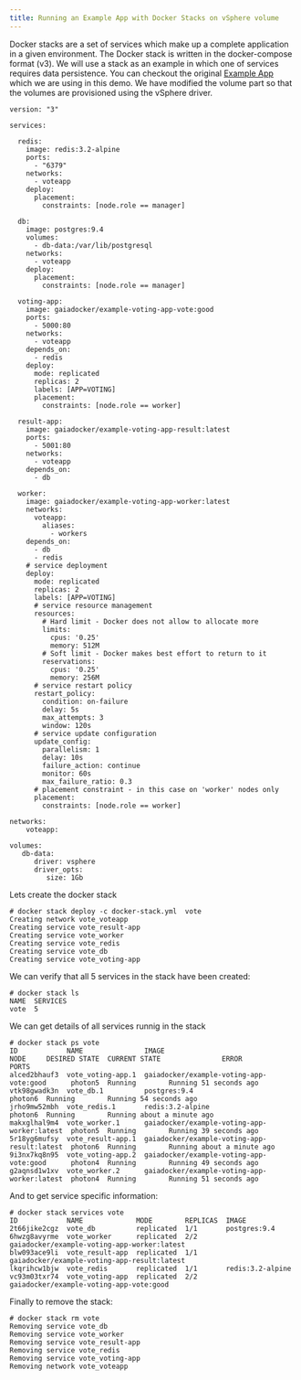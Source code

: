 ```yaml
---
title: Running an Example App with Docker Stacks on vSphere volume
---
```



Docker stacks are a set of services which make up a complete application in a given environment. The Docker stack is written in the docker-compose format (v3). We will use a stack as an example in which one of services requires data persistence. You can checkout the original [Example App](https://github.com/docker/example-voting-app) which we are using in this demo. We have modified the volume part so that the volumes are provisioned using the vSphere driver.

```
version: "3"

services:

  redis:
    image: redis:3.2-alpine
    ports:
      - "6379"
    networks:
      - voteapp
    deploy:
      placement:
        constraints: [node.role == manager]

  db:
    image: postgres:9.4
    volumes:
      - db-data:/var/lib/postgresql
    networks:
      - voteapp
    deploy:
      placement:
        constraints: [node.role == manager]

  voting-app:
    image: gaiadocker/example-voting-app-vote:good
    ports:
      - 5000:80
    networks:
      - voteapp
    depends_on:
      - redis
    deploy:
      mode: replicated
      replicas: 2
      labels: [APP=VOTING]
      placement:
        constraints: [node.role == worker]

  result-app:
    image: gaiadocker/example-voting-app-result:latest
    ports:
      - 5001:80
    networks:
      - voteapp
    depends_on:
      - db

  worker:
    image: gaiadocker/example-voting-app-worker:latest
    networks:
      voteapp:
        aliases:
          - workers
    depends_on:
      - db
      - redis
    # service deployment
    deploy:
      mode: replicated
      replicas: 2
      labels: [APP=VOTING]
      # service resource management
      resources:
        # Hard limit - Docker does not allow to allocate more
        limits:
          cpus: '0.25'
          memory: 512M
        # Soft limit - Docker makes best effort to return to it
        reservations:
          cpus: '0.25'
          memory: 256M
      # service restart policy
      restart_policy:
        condition: on-failure
        delay: 5s
        max_attempts: 3
        window: 120s
      # service update configuration
      update_config:
        parallelism: 1
        delay: 10s
        failure_action: continue
        monitor: 60s
        max_failure_ratio: 0.3
      # placement constraint - in this case on 'worker' nodes only
      placement:
        constraints: [node.role == worker]

networks:
    voteapp:

volumes:
   db-data:
      driver: vsphere
      driver_opts:
         size: 1Gb
```

Lets create the docker stack

```
# docker stack deploy -c docker-stack.yml  vote
Creating network vote_voteapp
Creating service vote_result-app
Creating service vote_worker
Creating service vote_redis
Creating service vote_db
Creating service vote_voting-app
```
We can verify that all 5 services in the stack have been created:


```
# docker stack ls
NAME  SERVICES
vote  5
```

We can get details of all services runnig in the stack


```
# docker stack ps vote
ID            NAME               IMAGE                                        NODE     DESIRED STATE  CURRENT STATE               ERROR                      PORTS
alced2bhauf3  vote_voting-app.1  gaiadocker/example-voting-app-vote:good      photon5  Running        Running 51 seconds ago
vtk98gwadk3n  vote_db.1          postgres:9.4                                 photon6  Running        Running 54 seconds ago
jrho9mw52mbh  vote_redis.1       redis:3.2-alpine                             photon6  Running        Running about a minute ago
makxglhal9m4  vote_worker.1      gaiadocker/example-voting-app-worker:latest  photon5  Running        Running 39 seconds ago
5r18yg6mufsy  vote_result-app.1  gaiadocker/example-voting-app-result:latest  photon6  Running        Running about a minute ago
9i3nx7kq8n95  vote_voting-app.2  gaiadocker/example-voting-app-vote:good      photon4  Running        Running 49 seconds ago
g2aqnsd1w1xv  vote_worker.2      gaiadocker/example-voting-app-worker:latest  photon4  Running        Running 51 seconds ago
```

And to get service specific information:

```
# docker stack services vote
ID            NAME             MODE        REPLICAS  IMAGE
2t66jike2cgz  vote_db          replicated  1/1       postgres:9.4
6hwzg8avyrme  vote_worker      replicated  2/2       gaiadocker/example-voting-app-worker:latest
blw093ace9li  vote_result-app  replicated  1/1       gaiadocker/example-voting-app-result:latest
lkqrihcw1bjw  vote_redis       replicated  1/1       redis:3.2-alpine
vc93m03txr74  vote_voting-app  replicated  2/2       gaiadocker/example-voting-app-vote:good
```

Finally to remove the stack:

```
# docker stack rm vote
Removing service vote_db
Removing service vote_worker
Removing service vote_result-app
Removing service vote_redis
Removing service vote_voting-app
Removing network vote_voteapp
```
